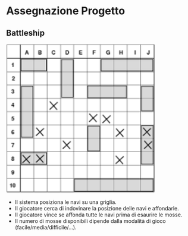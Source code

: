# Assegnazione Progetto

## Battleship


![Battleship](./img/battleship.png)

- Il sistema posiziona le navi su una griglia.
- Il giocatore cerca di indovinare la posizione delle navi e affondarle.
- Il giocatore vince se affonda tutte le navi prima di esaurire le mosse.
- Il numero di mosse disponibili dipende dalla modalità di gioco (facile/media/difficile/...).